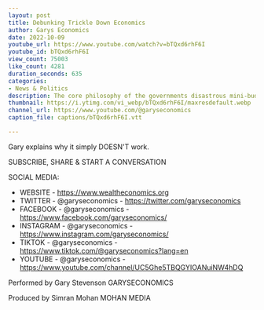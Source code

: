 ```yaml
---
layout: post
title: Debunking Trickle Down Economics
author: Garys Economics
date: 2022-10-09
youtube_url: https://www.youtube.com/watch?v=bTQxd6rhF6I
youtube_id: bTQxd6rhF6I
view_count: 75003
like_count: 4281
duration_seconds: 635
categories:
- News & Politics
description: The core philosophy of the governments disastrous mini-budget is "Trickle Down Economics".
thumbnail: https://i.ytimg.com/vi_webp/bTQxd6rhF6I/maxresdefault.webp
channel_url: https://www.youtube.com/@garyseconomics
caption_file: captions/bTQxd6rhF6I.vtt

---
```


Gary explains why it simply DOESN'T work.


SUBSCRIBE, SHARE & START A CONVERSATION


SOCIAL MEDIA:
- WEBSITE - https://www.wealtheconomics.org
- TWITTER - @garyseconomics - https://twitter.com/garyseconomics
- FACEBOOK - @garyseconomics - https://www.facebook.com/garyseconomics/
- INSTAGRAM - @garyseconomics - https://www.instagram.com/garyseconomics/
- TIKTOK - @garyseconomics - https://www.tiktok.com/@garyseconomics?lang=en
- YOUTUBE - @garyseconomics - https://www.youtube.com/channel/UC5Ghe5TBQGYIOANuiNW4hDQ


Performed by Gary Stevenson
GARYSECONOMICS


Produced by Simran Mohan
MOHAN MEDIA
